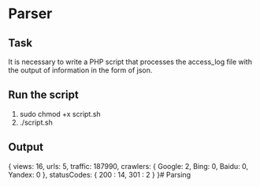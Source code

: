 # Parser  #

## **Task**
It is necessary to write a PHP script that processes the access_log file with the output of information in the form of json.

## **Run the script**
1. sudo chmod +x script.sh
2. ./script.sh

## **Output**
{
  views: 16,
  urls: 5,
  traffic: 187990,
  crawlers: {
      Google: 2,
      Bing: 0,
      Baidu: 0,
      Yandex: 0
  },
  statusCodes: {
      200 : 14,
      301 : 2
  }
}# Parsing
